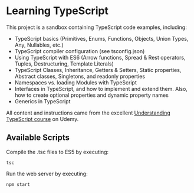 # Learning TypeScript

This project is a sandbox containing TypeScript code examples, including:
* TypeScript basics (Primitives, Enums, Functions, Objects, Union Types, Any, Nullables, etc.)
* TypeScript compiler configuration (see tsconfig.json) 
* Using TypeScript with ES6 (Arrow functions, Spread & Rest operators, Tuples, Destructuring, Template Literals)
* TypeScript Classes, Inheritance, Getters & Setters, Static properties, Abstract classes, Singletons, and readonly properties
* Namespaces vs. loading Modules with TypeScript
* Interfaces in TypeScript, and how to implement and extend them. Also, how to create optional properties and dynamic property names
* Generics in TypeScript

All content and instructions came from the excellent [Understanding TypeScript course](https://www.udemy.com/understanding-typescript) on Udemy.


## Available Scripts

Compile the .tsc files to ES5 by executing:

`tsc`

Run the web server by executing:

`npm start`
